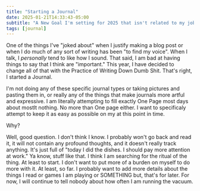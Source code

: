 ```yaml
---
title: "Starting a Journal"
date: 2025-01-21T14:33:43-05:00
subtitle: "A New Goal I'm setting for 2025 that isn't related to my job, books, fitness, or mental health!"
tags: [journal]
---
```


One of the things I've "joked about" when I justify making a blog post or when I do much of any sort of writing has been "to find my voice". When I talk, I _personally_ tend to like how I sound. That said, I am bad at having things to say that I think are "important." This year, I have decided to change all of that with the Practice of Writing Down Dumb Shit. That's right, I started a Journal. 

I'm not doing any of these specific journal types or taking pictures and pasting them in, or really any of the things that make journals more artful and expressive. I am literally attempting to fill exactly One Page most days about mostlt nothing. No more than One page either. I want to specificaly attempt to keep it as easy as possible on my at this point in time. 

Why? 

Well, good question. I don't think I know. I probably won't go back and read it, it will not contain any profound thoughts, and it doesn't really track anything. It's just full of "today I did the dishes. I should pay more attention at work." Ya know, stuff like that. I think I am searching for the ritual of the thing. At least to start. I don't want to put more of a burden on myself to do more with it. At least, so far. I probably want to add more details about the things I read or games I am playing or SOMETHING but, that's for later. For now, I will continue to tell nobody about how often I am running the vacuum.